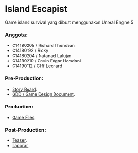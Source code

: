 # Island Escapist
Game island survival yang dibuat menggunakan Unreal Engine 5 
### Anggota:
* C14180205 / Richard Thendean
* C14180192 / Ricky
* C14180204 / Natanael Lalujan
* C14180219 / Gevin Edgar Hamdani
* C14190112 / Cliff Leonard
### Pre-Production:
* [Story Board](https://docs.google.com/document/d/1ueEEenMD1cvrARYrtxW7UHprCa5TZIZbHiXTWMhxsZ8/edit).
* [GDD / Game Design Document](https://docs.google.com/document/d/1IRKJkALDCwrgAJOtqAhdpvZMJcMrPzAnz4n0tcnQMnc/edit).
### Production:
* [Game Files](https://drive.google.com/drive/folders/1-Obs1RXDBNkF7TT-JEipl1HENoadBJ-h?usp=sharing).
### Post-Production:
* [Teaser](https://www.youtube.com/watch?v=Vg19hhi3MIE).
* [Laporan](https://docs.google.com/document/d/14smGmuckLNjdtRldvdhQ1H-V5lsXvIEYzo18GlLvyR0/edit).
